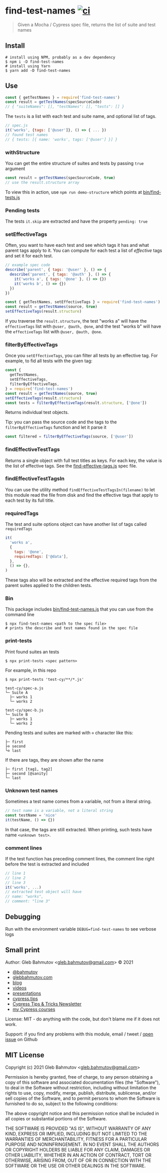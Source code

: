 # find-test-names [![ci](https://github.com/bahmutov/find-test-names/actions/workflows/ci.yml/badge.svg?branch=main)](https://github.com/bahmutov/find-test-names/actions/workflows/ci.yml)

> Given a Mocha / Cypress spec file, returns the list of suite and test names

## Install

```shell
# install using NPM, probably as a dev dependency
$ npm i -D find-test-names
# install using Yarn
$ yarn add -D find-test-names
```

## Use

```js
const { getTestNames } = require('find-test-names')
const result = getTestNames(specSourceCode)
// { "suiteNames": [], "testNames": [], "tests": [] }
```

The `tests` is a list with each test and suite name, and optional list of tags.

```js
// spec.js
it('works', {tags: ['@user']}, () => { ... })
// found test names
// { tests: [{ name: 'works', tags: ['@user'] }] }
```

### withStructure

You can get the entire structure of suites and tests by passing `true` argument

```js
const result = getTestNames(specSourceCode, true)
// use the result.structure array
```

To view this in action, use `npm run demo-structure` which points at [bin/find-tests.js](./bin/find-tests.js)

### Pending tests

The tests `it.skip` are extracted and have the property `pending: true`

### setEffectiveTags

Often, you want to have each test and see which tags it has and what parent tags apply to it. You can compute for each test a list of _effective_ tags and set it for each test.

```js
// example spec code
describe('parent', { tags: '@user' }, () => {
  describe('parent', { tags: '@auth' }, () => {
    it('works a', { tags: '@one' }, () => {})
    it('works b', () => {})
  })
})
```

```js
const { getTestNames, setEffectiveTags } = require('find-test-names')
const result = getTestNames(source, true)
setEffectiveTags(result.structure)
```

If you traverse the `result.structure`, the test "works a" will have the `effectiveTags` list with `@user, @auth, @one`, and the test "works b" will have the `effectiveTags` list with `@user, @auth, @one`.

### filterByEffectiveTags

Once you `setEffectiveTags`, you can filter all tests by an effective tag. For example, to fid all tests with the given tag:

```js
const {
  getTestNames,
  setEffectiveTags,
  filterByEffectiveTags,
} = require('find-test-names')
const result = getTestNames(source, true)
setEffectiveTags(result.structure)
const tests = filterByEffectiveTags(result.structure, ['@one'])
```

Returns individual test objects.

Tip: you can pass the source code and the tags to the `filterByEffectiveTags` function and let it parse it

```js
const filtered = filterByEffectiveTags(source, ['@user'])
```

### findEffectiveTestTags

Returns a single object with full test titles as keys. For each key, the value is the list of effective tags. See the [find-effective-tags.js](./test/find-effective-tags.js) spec file.

### findEffectiveTestTagsIn

You can use the utility method `findEffectiveTestTagsIn(filename)` to let this module read the file from disk and find the effective tags that apply to each test by its full title.

### requiredTags

The test and suite options object can have another list of tags called `requiredTags`

```js
it(
  'works a',
  {
    tags: '@one',
    requiredTags: ['@data'],
  },
  () => {},
)
```

These tags also will be extracted and the effective required tags from the parent suites applied to the children tests.

### Bin

This package includes [bin/find-test-names.js](./bin/find-test-names.js) that you can use from the command line

```shell
$ npx find-test-names <path to the spec file>
# prints the describe and test names found in the spec file
```

### print-tests

Print found suites an tests

```shell
$ npx print-tests <spec pattern>
```

For example, in this repo

```
$ npx print-tests 'test-cy/**/*.js'

test-cy/spec-a.js
└─ Suite A
  ├─ works 1
  └─ works 2

test-cy/spec-b.js
└─ Suite B
  ├─ works 1
  └─ works 2
```

Pending tests and suites are marked with `⊙` character like this:

```
├─ first
├⊙ second
└⊙ last
```

If there are tags, they are shown after the name

```
├─ first [tag1, tag2]
├─ second [@sanity]
└─ last
```

### Unknown test names

Sometimes a test name comes from a variable, not from a literal string.

```js
// test name is a variable, not a literal string
const testName = 'nice'
it(testName, () => {})
```

In that case, the tags are still extracted. When printing, such tests have name `<unknown test>`.

### comment lines

If the test function has preceding comment lines, the comment line right before the test is extracted and included

```js
// line 1
// line 2
// line 3
it('works', ...)
// extracted test object will have
// name: "works",
// comment: "line 3"
```

## Debugging

Run with the environment variable `DEBUG=find-test-names` to see verbose logs

## Small print

Author: Gleb Bahmutov &lt;gleb.bahmutov@gmail.com&gt; &copy; 2021

- [@bahmutov](https://twitter.com/bahmutov)
- [glebbahmutov.com](https://glebbahmutov.com)
- [blog](https://glebbahmutov.com/blog)
- [videos](https://www.youtube.com/glebbahmutov)
- [presentations](https://slides.com/bahmutov)
- [cypress.tips](https://cypress.tips)
- [Cypress Tips & Tricks Newsletter](https://cypresstips.substack.com/)
- [my Cypress courses](https://cypress.tips/courses)

License: MIT - do anything with the code, but don't blame me if it does not work.

Support: if you find any problems with this module, email / tweet /
[open issue](https://github.com/bahmutov/find-test-names/issues) on Github

## MIT License

Copyright (c) 2021 Gleb Bahmutov &lt;gleb.bahmutov@gmail.com&gt;

Permission is hereby granted, free of charge, to any person
obtaining a copy of this software and associated documentation
files (the "Software"), to deal in the Software without
restriction, including without limitation the rights to use,
copy, modify, merge, publish, distribute, sublicense, and/or sell
copies of the Software, and to permit persons to whom the
Software is furnished to do so, subject to the following
conditions:

The above copyright notice and this permission notice shall be
included in all copies or substantial portions of the Software.

THE SOFTWARE IS PROVIDED "AS IS", WITHOUT WARRANTY OF ANY KIND,
EXPRESS OR IMPLIED, INCLUDING BUT NOT LIMITED TO THE WARRANTIES
OF MERCHANTABILITY, FITNESS FOR A PARTICULAR PURPOSE AND
NONINFRINGEMENT. IN NO EVENT SHALL THE AUTHORS OR COPYRIGHT
HOLDERS BE LIABLE FOR ANY CLAIM, DAMAGES OR OTHER LIABILITY,
WHETHER IN AN ACTION OF CONTRACT, TORT OR OTHERWISE, ARISING
FROM, OUT OF OR IN CONNECTION WITH THE SOFTWARE OR THE USE OR
OTHER DEALINGS IN THE SOFTWARE.
